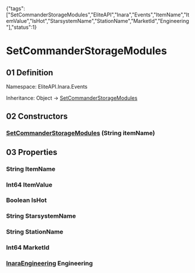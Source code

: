 {"tags":["SetCommanderStorageModules","EliteAPI","Inara","Events","ItemName","ItemValue","IsHot","StarsystemName","StationName","MarketId","Engineering"],"status":1}

# SetCommanderStorageModules

## 01 Definition

Namespace: <span class='code'>EliteAPI.Inara.Events</span>

Inheritance: <span class='code'>Object</span> → <span class='code'>[SetCommanderStorageModules](../../../EliteAPI/Inara/Events/SetCommanderStorageModules.html)</span>

## 02 Constructors

### <span class='code'>[SetCommanderStorageModules](../../../EliteAPI/Inara/Events/SetCommanderStorageModules.html)</span> (<span class='code'>String</span> itemName)

## 03 Properties

### <span class='code'>String</span> ItemName

### <span class='code'>Int64</span> ItemValue

### <span class='code'>Boolean</span> IsHot

### <span class='code'>String</span> StarsystemName

### <span class='code'>String</span> StationName

### <span class='code'>Int64</span> MarketId

### <span class='code'>[InaraEngineering](../../../EliteAPI/Inara/Events/InaraEngineering.html)</span> Engineering

